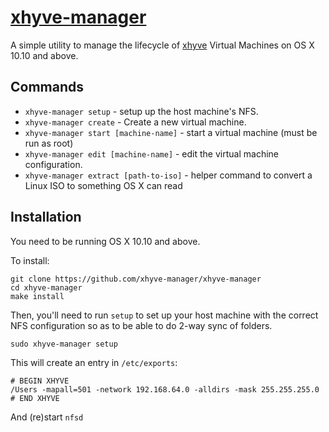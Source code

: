 # [xhyve-manager](https://github.com/xhyve-manager/xhyve-manager)

A simple utility to manage the lifecycle of [xhyve](https://xhyve.org) Virtual Machines on OS X 10.10 and above.

## Commands

* `xhyve-manager setup` - setup up the host machine's NFS.
* `xhyve-manager create` - Create a new virtual machine.
* `xhyve-manager start [machine-name]` - start a virtual machine (must be run as root)
* `xhyve-manager edit [machine-name]` - edit the virtual machine configuration.
* `xhyve-manager extract [path-to-iso]` - helper command to convert a Linux ISO to something OS X can read

## Installation

You need to be running OS X 10.10 and above.

To install:

``` shell
git clone https://github.com/xhyve-manager/xhyve-manager
cd xhyve-manager
make install
```

Then, you'll need to run `setup` to set up your host machine with the correct NFS configuration so as to be able to do 2-way sync of folders.

``` shell
sudo xhyve-manager setup
```

This will create an entry in `/etc/exports`:

```  
# BEGIN XHYVE
/Users -mapall=501 -network 192.168.64.0 -alldirs -mask 255.255.255.0
# END XHYVE
```

And (re)start `nfsd`
